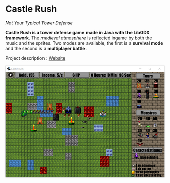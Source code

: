 Castle Rush
======
*Not Your Typical Tower Defense*

**Castle Rush is a tower defense game made in Java with the LibGDX framework**.
The *medieval atmosphere* is reflected ingame by both the music and the sprites.
Two modes are available, the first is a **survival mode** and the second is a **multiplayer battle**.

Project description : [Website](https://johan-gras.github.io/projects/castlerush/)

![Game Screen](screen.png "Game Screen")